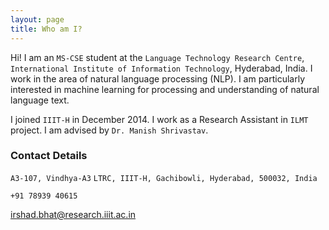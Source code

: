 ```yaml
---
layout: page
title: Who am I?
---
```


Hi! I am an ``MS-CSE`` student at the `Language Technology Research Centre`, `International Institute of Information Technology`, Hyderabad, India. I work in the area of natural language processing (NLP). I am particularly interested in machine learning for processing and understanding of natural language text. 

I joined `IIIT-H` in December 2014. I work as a Research Assistant in `ILMT` project. I am advised by `Dr. Manish Shrivastav`.

### Contact Details

`A3-107, Vindhya-A3`
`LTRC, IIIT-H, Gachibowli, Hyderabad, 500032, India`

`+91 78939 40615`

[irshad.bhat@research.iiit.ac.in](mailto:irshad.bhat@research.iiit.ac.in)
